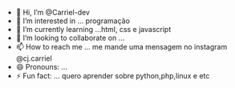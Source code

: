 - 👋 Hi, I’m @Carriel-dev
- 👀 I’m interested in ... programação
- 🌱 I’m currently learning ...html, css e javascript
- 💞️ I’m looking to collaborate on ...
- 📫 How to reach me ... me mande uma mensagem no instagram @cj.carriel
- 😄 Pronouns: ...
- ⚡ Fun fact: ... quero aprender sobre python,php,linux e etc

<!---
Carriel-dev/Carriel-dev is a ✨ special ✨ repository because its `README.md` (this file) appears on your GitHub profile.
You can click the Preview link to take a look at your changes.
--->
